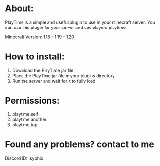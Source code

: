 # About:
PlayTime is a simple and useful plugin to use in your minecraft server. You can use this plugin for your server and see players playtime

Minecraft Version: 1.18 - 1.19 - 1.20

# How to install: 
1. Download the PlayTime jar file.
2. Place the PlayTime jar file in your plugins directory.
3. Run the server and wait for it to fully load

# Permissions:
1. playtime.self
2. playtime.another
3. playtime.top

# Found any problems? contact to me
Discord ID: .syphix
